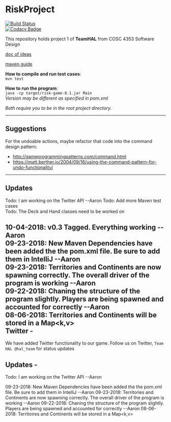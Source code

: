 # RiskProject  
[![Build Status](https://travis-ci.com/rambleRamblePie/RiskProject.svg?branch=master)](https://travis-ci.com/rambleRamblePie/RiskProject)  
[![Codacy Badge](https://api.codacy.com/project/badge/Grade/8f4737f970a94fce9da7f63ebcd8745e)](https://app.codacy.com/app/AlexMilligan/RiskProject?utm_source=github.com&utm_medium=referral&utm_content=rambleRamblePie/RiskProject&utm_campaign=Badge_Grade_Settings)

This repository holds project 1 of **TeamHAL** from COSC 4353 Software Design

[doc of ideas](https://docs.google.com/document/d/1d5d2bB72MDlnfXZmAud7WaaHd31uRfvRchUe9y6lsEA/edit?usp=sharing)

[maven guide](https://spring.io/guides/gs/maven/)

**How to compile and run test cases**:  
`mvn test`

**How to run the program**:  
`java -cp target/risk-game-0.1.jar Main`  
_Version may be different as specified in pom.xml_

_Both require you to be in the root project directory._

---------
## Suggestions
For the undoable actions, maybe refactor that code into the command design pattern:  
* http://gameprogrammingpatterns.com/command.html
* https://matt.berther.io/2004/09/16/using-the-command-pattern-for-undo-functionality/

---------
## Updates

Todo: I am working on the Twitter API --Aaron
Todo: Add more Maven test cases  
Todo: The Deck and Hand classes need to be worked on  

10-04-2018: v0.3 Tagged. Everything working --Aaron  
09-23-2018: New Maven Dependencies have been added the the pom.xml file. Be sure to add them in IntelliJ --Aaron  
09-23-2018: Territories and Continents are now spawning correctly. The overall driver of the program is working --Aaron  
09-22-2018: Chaning the structure of the program slightly. Players are being spawned and accounted for correctly --Aaron  
08-06-2018: Territories and Continents will be stored in a Map<k,v>  
Twitter -
----------------
We have added Twitter functionality to our game. Follow us on Twitter, `Team HAL @hal_team` for status updates

Updates - 
-----------------
Todo: I am working on the Twitter API --Aaron

09-23-2018: New Maven Dependencies have been added the the pom.xml file. Be sure to add them in IntelliJ --Aaron
09-23-2018: Territories and Continents are now spawning correctly. The overall driver of the program is working --Aaron
09-22-2018: Chaning the structure of the program slightly. Players are being spawned and accounted for correctly --Aaron
08-06-2018: Territoires and Continents will be stored in a Map<k,v>
